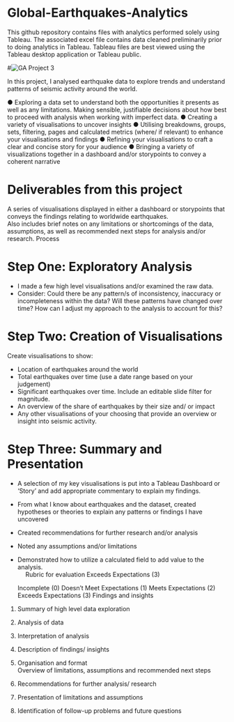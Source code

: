 # Global-Earthquakes-Analytics
This github repository contains files with analytics performed solely using Tableau. The associated excel file contains data cleaned preliminarily prior to doing analytics in Tableau. Tableau files are best viewed using the Tableau desktop application or Tableau public. 

#![GA](https://user-images.githubusercontent.com/82559837/114822516-8480f100-9e05-11eb-9bf3-8d38af06e8b5.jpg) Project 3

In this project, I analysed earthquake data to explore trends and understand patterns of seismic activity around the world.

●	Exploring a data set to understand both the opportunities it presents as well as any limitations.  Making sensible, justifiable decisions about how best to proceed with analysis when working with imperfect data.
●	Creating a variety of visualisations to uncover insights
●	Utilising breakdowns, groups, sets, filtering, pages and calculated metrics (where/ if relevant) to enhance your visualisations and findings
●	Refining your visualisations to craft a clear and concise story for your audience
●	Bringing a variety of visualizations together in a dashboard and/or storypoints to convey a coherent narrative 

# Deliverables from this project
A series of visualisations displayed in either a dashboard or storypoints that conveys the findings relating to worldwide earthquakes.  
Also includes brief notes on any limitations or shortcomings of the data, assumptions, as well as recommended next steps for analysis and/or research.
Process
# Step One: Exploratory Analysis
-	I made a few high level visualisations and/or examined the raw data.
-	Consider: Could there be any pattern/s of inconsistency, inaccuracy or incompleteness within the data? Will these patterns have changed over time?  How can I adjust my approach to the analysis to account for this?
# Step Two: Creation of Visualisations
Create visualisations to show:
-	Location of earthquakes around the world
-	Total earthquakes over time (use a date range based on your judgement)
-	Significant earthquakes over time.  Include an editable slide filter for magnitude.
-	An overview of the share of earthquakes by their size and/ or impact
-	Any other visualisations of your choosing that provide an overview or insight into seismic activity.
# Step Three: Summary and Presentation
-	A selection of my key visualisations is put into a Tableau Dashboard or ‘Story’ and add appropriate commentary to explain my findings.
-	From what I know about earthquakes and the dataset, created hypotheses or theories to explain any patterns or findings I have uncovered
-	Created recommendations for further research and/or analysis
-	Noted any assumptions and/or limitations
-	Demonstrated how to utilize a calculated field to add value to the analysis.  
 
Rubric for evaluation
Exceeds Expectations (3)

	Incomplete (0)	Doesn’t Meet Expectations (1)	Meets Expectations (2)	Exceeds Expectations (3)
Findings and insights

1.	Summary of high level data exploration
2.	Analysis of data
3.	Interpretation of analysis
4.	Description of findings/ insights
5.	Organisation and format				
Overview of limitations, assumptions and recommended next steps

1.	Recommendations for further analysis/ research
2.	Presentation of limitations and assumptions
3.	Identification of follow-up problems and future questions 


